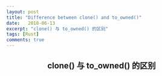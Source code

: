 ```yaml
---
layout: post
title: "Difference between clone() and to_owned()"
date:   2018-06-13
excerpt: "clone() 与 to_owned() 的区别"
tags: [Rust]
comments: true
---
```


<center><h2>clone() 与 to_owned() 的区别</h2></center>

<!--more-->

    